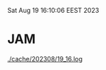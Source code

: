 Sat Aug 19 16:10:06 EEST 2023
# JAM
<a href='./cache/202308/19_16.log'>./cache/202308/19_16.log</a>
